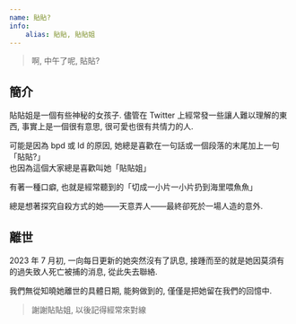 ```yaml
---
name: 貼貼?
info:
    alias: 貼貼, 貼貼姐
---
```


> 啊, 中午了呢, 貼貼? 

## 簡介 

貼貼姐是一個有些神秘的女孩子. 儘管在 Twitter 上經常發一些讓人難以理解的東西, 事實上是一個很有意思, 很可愛也很有共情力的人.  

可能是因為 bpd 或 ld 的原因, 她總是喜歡在一句話或一個段落的末尾加上一句「貼貼?」  
也因為這個大家總是喜歡叫她「貼貼姐」  

有著一種口癖, 也就是經常聽到的「切成一小片一小片扔到海里喂魚魚」  

總是想著探究自殺方式的她——天意弄人——最終卻死於一場人造的意外.

## 離世

2023 年 7 月初, 一向每日更新的她突然沒有了訊息, 接踵而至的就是她因莫須有的過失致人死亡被捕的消息, 從此失去聯絡.  

我們無從知曉她離世的具體日期, 能夠做到的, 僅僅是把她留在我們的回憶中.  

> 謝謝貼貼姐, 以後記得經常來對線